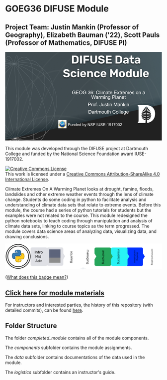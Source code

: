 # GOEG36 DIFUSE Module

## Project Team: Justin Mankin (Professor of Geography), Elizabeth Bauman ('22), Scott Pauls (Professor of Mathematics, DIFUSE PI)

![DIFUSE Data Science Module.  Geography 36: Climate Extremes on a Warming Planet.  Professor Justin Mankin, Dartmouth College.  Funded by NSF IUSE1917002](additional/repository_assets/DIFUSE-GEOG-36.png "DIFUSE Data Science Module.  Geography 36: Climate Extremes on a Warming Planet.  Professor Justin Mankin, Dartmouth College.  Funded by NSF IUSE1917002")


This module was developed through the DIFUSE project at Dartmouth College and funded by the National Science Foundation award IUSE-1917002.

<a rel="license" href="http://creativecommons.org/licenses/by-sa/4.0/"><img alt="Creative Commons License" style="border-width:0" src="https://i.creativecommons.org/l/by-sa/4.0/88x31.png" /></a><br />This work is licensed under a <a rel="license" href="http://creativecommons.org/licenses/by-sa/4.0/">Creative Commons Attribution-ShareAlike 4.0 International License</a>.

Climate Extremes On A Warming Planet looks at drought, famine, floods, landslides and other extreme weather events through the lens of climate change.  Students do some coding in python to facilitate analysis and understanding of climate data sets that relate to extreme events.  Before this module, the course had a series of python tutorials for students but the examples were not related to the course.  This module redesigned the python notebooks to teach coding through manipulation and analysis of climate data sets, linking to course topics as the term progressed. The module covers data science areas of analyzing data, visualizing data, and drawing conclusions.

![Medium length module for an introductory course using python and covering analyzing, visualizing data and drawing conclusions.](additional/repository_assets/GEOG-36-Badge.png "Medium length module for an introductory course using python and covering analyzing, visualizing data and drawing conclusions.")

(<a href="https://github.com/difuse-dartmouth/.github/blob/8f8f6efff8943871e1fcaa3b6f2daf1531206df6/profile/howto.md">What does this badge mean?</a>)

## [Click here for module materials](completed_module/README.md)

For instructors and interested parties, the history of this repository (with detailed commits), can be found [here](https://github.com/difuse-dartmouth/data-migration-template/commits/main/).

## Folder Structure 
The folder *completed_module* contains all of the module components.  

The *components* subfolder contains the module assignments. 

The *data* subfolder contains documentations of the data used in the module.

The *logistics* subfolder contains an instructor's guide.


